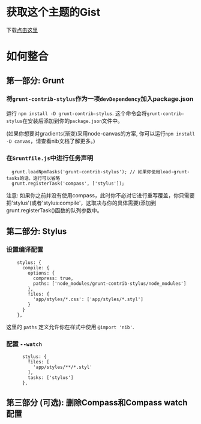 # 获取这个主题的Gist 
下载[点击这里](https://gist.github.com/ffcbf037e6e856e1010d)

# 如何整合

## 第一部分: Grunt

### 将`grunt-contrib-stylus`作为一项`devDependency`加入package.json

运行 `npm install -D grunt-contrib-stylus`. 这个命令会将`grunt-contrib-stylus`在安装后添加到你的`package.json`文件中。

(如果你想要对gradients(渐变)采用node-canvas的方案, 你可以运行`npm install -D canvas`，请查看nib文档了解更多。)


### 在`Gruntfile.js`中进行任务声明

```
  grunt.loadNpmTasks('grunt-contrib-stylus'); // 如果你使用load-grunt-tasks的话，这行可以省略
  grunt.registerTask('compass', ['stylus']);
```

注意: 如果你之前并没有使用compass，此时你不必对它进行重写覆盖，你只需要把'stylus'(或者'stylus:compile'，这取决与你的具体需要)添加到grunt.registerTask()函数的队列参数中。

## 第二部分: Stylus

### 设置编译配置

```
    stylus: {
      compile: {
        options: {
          compress: true,
          paths: ['node_modules/grunt-contrib-stylus/node_modules']
        },
        files: {
          'app/styles/*.css': ['app/styles/*.styl']
        }
      }
    },
```

这里的 `paths` 定义允许你在样式中使用 `@import 'nib'`.



### 配置 `--watch`
```
      stylus: {
        files: [
          'app/styles/**/*.styl'
        ],
        tasks: ['stylus']
      },
```

## 第三部分 (可选): 删除Compass和Compass watch配置
